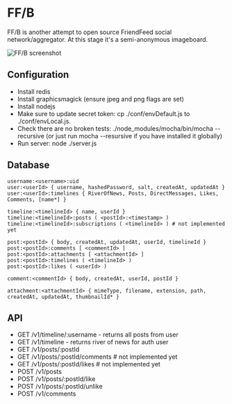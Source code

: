 FF/B
====

FF/B is another attempt to open source FriendFeed social
network/aggregator. At this stage it's a semi-anonymous imageboard.

![FF/B screenshot](http://epicmonkey.org/b/ffb_small.png)

Configuration
-------------

- Install redis
- Install graphicsmagick (ensure jpeg and png flags are set)
- Install nodejs
- Make sure to update secret token: cp ./conf/envDefault.js to
  ./conf/envLocal.js.
- Check there are no broken tests: ./node_modules/mocha/bin/mocha
  --recursive (or just run mocha --resursive if you have installed it
  globally)
- Run server: node ./server.js

Database
--------

```
username:<username>:uid
user:<userId> { username, hashedPassword, salt, createdAt, updatedAt }
user:<userId>:timelines { RiverOfNews, Posts, DirectMessages, Likes, Comments, [name*] }

timeline:<timelineId> { name, userId }
timeline:<timelineId>:posts ( <postId>:<timestamp> )
timeline:<timelineId>:subscriptions ( <timelineId> ) # not implemented yet

post:<postId> { body, createdAt, updatedAt, userId, timelineId }
post:<postId>:comments [ <commentId> ]
post:<postId>:attachments [ <attachmentId> ]
post:<postId>:timelines ( <timelineId> )
post:<postId>:likes ( <userId> )

comment:<commentId> { body, createdAt, userId, postId }

attachment:<attachmentId> { mimeType, filename, extension, path, createdAt, updatedAt, thumbnailId* }
```

API
---

- GET /v1/timeline/:username - returns all posts from user <username>
- GET /v1/timeline - returns river of news for auth user
- GET /v1/posts/:postId
- GET /v1/posts/:postId/comments # not implemented yet
- GET /v1/posts/:postId/likes # not implemented yet
- POST /v1/posts
- POST /v1/posts/:postId/like
- POST /v1/posts/:postId/unlike
- POST /v1/comments
